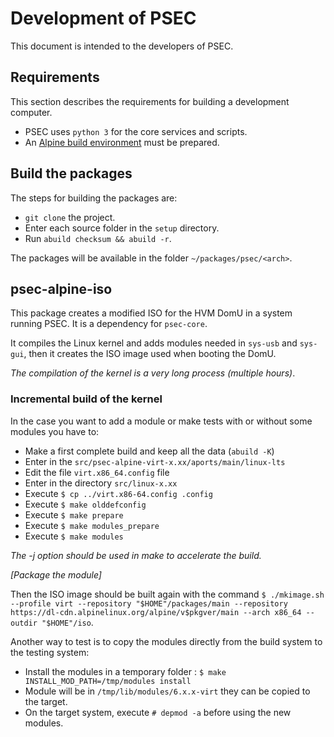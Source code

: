 # Development of PSEC

This document is intended to the developers of PSEC.

## Requirements

This section describes the requirements for building a development computer.

- PSEC uses `python 3` for the core services and scripts.
- An [Alpine build environment](https://wiki.alpinelinux.org/wiki/Setting_up_the_build_environment_on_HDD) must be prepared.

## Build the packages

The steps for building the packages are:
- `git clone` the project.
- Enter each source folder in the `setup` directory.
- Run `abuild checksum && abuild -r`.

The packages will be available in the folder `~/packages/psec/<arch>`.

## psec-alpine-iso

This package creates a modified ISO for the HVM DomU in a system running PSEC. It is a dependency for `psec-core`. 

It compiles the Linux kernel and adds modules needed in `sys-usb` and `sys-gui`, then it creates the ISO image used when booting the DomU.

*The compilation of the kernel is a very long process (multiple hours)*.

### Incremental build of the kernel

In the case you want to add a module or make tests with or without some modules you have to:
- Make a first complete build and keep all the data (`abuild -K`)
- Enter in the `src/psec-alpine-virt-x.xx/aports/main/linux-lts`
- Edit the file `virt.x86_64.config` file
- Enter in the directory `src/linux-x.xx`
- Execute `$ cp ../virt.x86-64.config .config`
- Execute `$ make olddefconfig`
- Execute `$ make prepare`
- Execute `$ make modules_prepare`
- Execute `$ make modules`

*The -j option should be used in make to accelerate the build.*

*[Package the module]*

Then the ISO image should be built again with the command `$ ./mkimage.sh --profile virt --repository "$HOME"/packages/main --repository https://dl-cdn.alpinelinux.org/alpine/v$pkgver/main --arch x86_64 --outdir "$HOME"/iso`. 

Another way to test is to copy the modules directly from the build system to the testing system:
- Install the modules in a temporary folder : `$ make INSTALL_MOD_PATH=/tmp/modules install`
- Module will be in `/tmp/lib/modules/6.x.x-virt` they can be copied to the target.
- On the target system, execute `# depmod -a` before using the new modules.